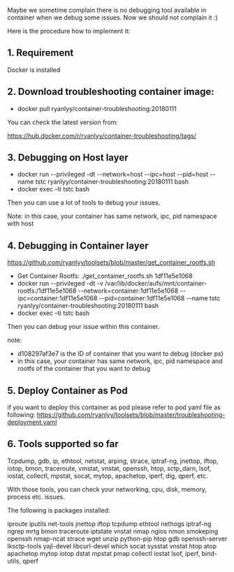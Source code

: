 Maybe we sometime complain there is no debugging tool available in container when we debug some issues. Now we should not complain it :)

Here is the procedure how to implement it:

## 1.	Requirement ##
Docker is installed
 
## 2.	Download troubleshooting container image: ##
* docker pull ryanlyy/container-troubleshooting:20180111

You can check the latest version from:

https://hub.docker.com/r/ryanlyy/container-troubleshooting/tags/

## 3.	Debugging on Host layer ##
* docker run --privileged -dt --network=host --ipc=host --pid=host --name tstc ryanlyy/container-troubleshooting:20180111 bash
* docker exec –ti tstc bash
 
Then you can use a lot of tools to debug your issues.

Note: in this case, your container has same network, ipc, pid namespace with host 
 
## 4.	Debugging in Container layer ##
https://github.com/ryanlyy/toolsets/blob/master/get_container_rootfs.sh

* Get Container Rootfs: ./get_container_rootfs.sh 1df11e5e1068
* docker run --privileged -dt -v /var/lib/docker/aufs/mnt/container-rootfs:/1df11e5e1068 --network=container:1df11e5e1068 --ipc=container:1df11e5e1068 --pid=container:1df11e5e1068 --name tstc ryanlyy/container-troubleshooting:20180111 bash
* docker exec –ti tstc bash

Then you can debug your issue within this container.
 
note: 
*	d108297af3e7 is the ID of container that you want to debug (docker ps)
*	in this case, your container has same network, ipc, pid namespace and rootfs of the container that you want to debug

## 5. Deploy Container as Pod ##
if you want to deploy this container as pod please refer to pod yaml file as following:
https://github.com/ryanlyy/toolsets/blob/master/troubleshooting-deployment.yaml

## 6.	Tools supported so far ##
Tcpdump, gdb, ip, ethtool, netstat, arping, strace, iptraf-ng, jnettop, iftop, iotop, bmon, traceroute, vmstat, vnstat, openssh, htop, sctp_darn, lsof, iostat, collectl, mpstat, socat, mytop, apachetop, iperf, dig, qperf, etc.
 
With those tools, you can check your networking, cpu, disk, memory, process etc. issues.
 
The following is packages installed:

iproute iputils net-tools jnettop iftop tcpdump ethtool nethogs
iptraf-ng ngrep mrtg bmon traceroute iptstate  vnstat nmap ngios
nmon smokeping openssh nmap-ncat strace wget unzip python-pip
htop gdb openssh-server lksctp-tools yajl-devel libcurl-devel
which socat sysstat vnstat htop atop apachetop mytop iotop dstat 
mpstat pmap collectl iostat lsof, iperf, bind-utils, qperf
